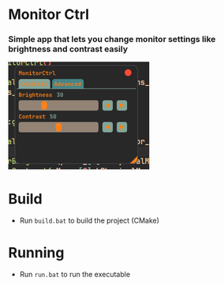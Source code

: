 # Monitor Ctrl

### Simple app that lets you change monitor settings like brightness and contrast easily

![App image](Screenshots/image.png)

# Build

- Run `build.bat` to build the project (CMake)

# Running

- Run `run.bat` to run the executable